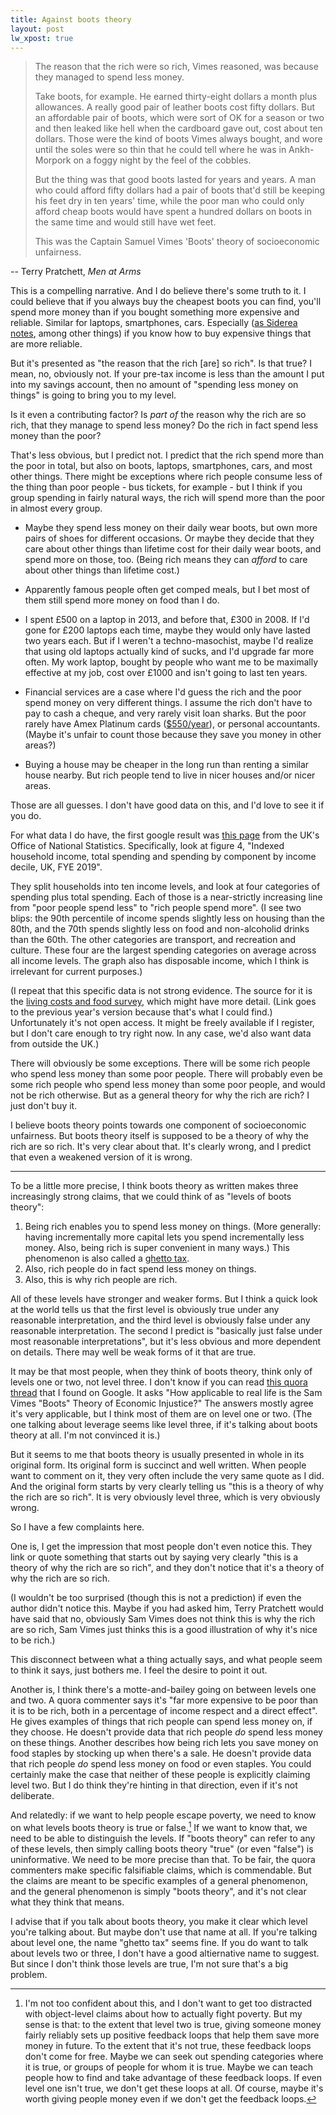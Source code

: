 ```yaml
---
title: Against boots theory
layout: post
lw_xpost: true
---
```

> The reason that the rich were so rich, Vimes reasoned, was because they managed to spend less money.
>
> Take boots, for example. He earned thirty-eight dollars a month plus allowances. A really good pair of leather boots cost fifty dollars. But an affordable pair of boots, which were sort of OK for a season or two and then leaked like hell when the cardboard gave out, cost about ten dollars. Those were the kind of boots Vimes always bought, and wore until the soles were so thin that he could tell where he was in Ankh-Morpork on a foggy night by the feel of the cobbles.
>
> But the thing was that good boots lasted for years and years. A man who could afford fifty dollars had a pair of boots that'd still be keeping his feet dry in ten years' time, while the poor man who could only afford cheap boots would have spent a hundred dollars on boots in the same time and would still have wet feet.
>
> This was the Captain Samuel Vimes 'Boots' theory of socioeconomic unfairness.

-- Terry Pratchett, *Men at Arms*

This is a compelling narrative. And I do believe there's some truth to it. I could believe that if you always buy the cheapest boots you can find, you'll spend more money than if you bought something more expensive and reliable. Similar for laptops, smartphones, cars. Especially ([as Siderea notes](https://siderea.dreamwidth.org/1477942.html), among other things) if you know how to buy expensive things that are more reliable.

But it's presented as "the reason that the rich [are] so rich". Is that true? I mean, no, obviously not. If your pre-tax income is less than the amount I put into my savings account, then no amount of "spending less money on things" is going to bring you to my level.

Is it even a contributing factor? Is *part of* the reason why the rich are so rich, that they manage to spend less money? Do the rich in fact spend less money than the poor?

That's less obvious, but I predict not. I predict that the rich spend more than the poor in total, but also on boots, laptops, smartphones, cars, and most other things. There might be exceptions where rich people consume less of the thing than poor people - bus tickets, for example - but I think if you group spending in fairly natural ways, the rich will spend more than the poor in almost every group.

* Maybe they spend less money on their daily wear boots, but own more pairs of shoes for different occasions. Or maybe they decide that they care about other things than lifetime cost for their daily wear boots, and spend more on those, too. (Being rich means they can *afford* to care about other things than lifetime cost.)

* Apparently famous people often get comped meals, but I bet most of them still spend more money on food than I do.

* I spent £500 on a laptop in 2013, and before that, £300 in 2008. If I'd gone for £200 laptops each time, maybe they would only have lasted two years each. But if I weren't a techno-masochist, maybe I'd realize that using old laptops actually kind of sucks, and I'd upgrade far more often. My work laptop, bought by people who want me to be maximally effective at my job, cost over £1000 and isn't going to last ten years.

* Financial services are a case where I'd guess the rich and the poor spend money on very different things. I assume the rich don't have to pay to cash a cheque, and very rarely visit loan sharks. But the poor rarely have Amex Platinum cards ([$550/year](https://www.americanexpress.com/us/credit-cards/card/platinum/)), or personal accountants. (Maybe it's unfair to count those because they save you money in other areas?)

* Buying a house may be cheaper in the long run than renting a similar house nearby. But rich people tend to live in nicer houses and/or nicer areas.

Those are all guesses. I don't have good data on this, and I'd love to see it if you do.

For what data I do have, the first google result was [this page](https://www.ons.gov.uk/peoplepopulationandcommunity/personalandhouseholdfinances/expenditure/bulletins/familyspendingintheuk/april2018tomarch2019) from the UK's Office of National Statistics. Specifically, look at figure 4, "Indexed household income, total spending and spending by component by income decile, UK, FYE 2019".

They split households into ten income levels, and look at four categories of spending plus total spending. Each of those is a near-strictly increasing line from "poor people spend less" to "rich people spend more". (I see two blips: the 90th percentile of income spends slightly less on housing than the 80th, and the 70th spends slightly less on food and non-alcoholid drinks than the 60th. The other categories are transport, and recreation and culture. These four are the largest spending categories on average across all income levels. The graph also has disposable income, which I think is irrelevant for current purposes.)

(I repeat that this specific data is not strong evidence. The source for it is the [living costs and food survey](https://beta.ukdataservice.ac.uk/datacatalogue/studies/study?id=8459), which might have more detail. (Link goes to the previous year's version because that's what I could find.) Unfortunately it's not open access. It might be freely available if I register, but I don't care enough to try right now. In any case, we'd also want data from outside the UK.)

There will obviously be some exceptions. There will be some rich people who spend less money than some poor people. There will probably even be some rich people who spend less money than some poor people, and would not be rich otherwise. But as a general theory for why the rich are rich? I just don't buy it.

I believe boots theory points towards one component of socioeconomic unfairness. But boots theory itself is supposed to be a theory of why the rich are so rich. It's very clear about that. It's clearly wrong, and I predict that even a weakened version of it is wrong.

---

To be a little more precise, I think boots theory as written makes three increasingly strong claims, that we could think of as "levels of boots theory":

1. Being rich enables you to spend less money on things. (More generally: having incrementally more capital lets you spend incrementally less money. Also, being rich is super convenient in many ways.) This phenomenon is also called a [ghetto tax](https://en.wikipedia.org/wiki/Ghetto_tax).
2. Also, rich people do in fact spend less money on things.
3. Also, this is why rich people are rich.

All of these levels have stronger and weaker forms. But I think a quick look at the world tells us that the first level is obviously true under any reasonable interpretation, and the third level is obviously false under any reasonable interpretation. The second I predict is "basically just false under most reasonable interpretations", but it's less obvious and more dependent on details. There may well be weak forms of it that are true.

It may be that most people, when they think of boots theory, think only of levels one or two, not level three. I don't know if you can read [this quora thread](https://www.quora.com/How-applicable-to-real-life-is-the-Sam-Vimes-%E2%80%9CBoots%E2%80%9D-Theory-of-Economic-Injustice) that I found on Google. It asks "How applicable to real life is the Sam Vimes "Boots" Theory of Economic Injustice?" The answers mostly agree it's very applicable, but I think most of them are on level one or two. (The one talking about leverage seems like level three, if it's talking about boots theory at all. I'm not convinced it is.)

But it seems to me that boots theory is usually presented in whole in its original form. Its original form is succinct and well written. When people want to comment on it, they very often include the very same quote as I did. And the original form starts by very clearly telling us "this is a theory of why the rich are so rich". It is very obviously level three, which is very obviously wrong.

So I have a few complaints here.

One is, I get the impression that most people don't even notice this. They link or quote something that starts out by saying very clearly "this is a theory of why the rich are so rich", and they don't notice that it's a theory of why the rich are so rich.

(I wouldn't be too surprised (though this is not a prediction) if even the author didn't notice this. Maybe if you had asked him, Terry Pratchett would have said that no, obviously Sam Vimes does not think this is why the rich are so rich, Sam Vimes just thinks this is a good illustration of why it's nice to be rich.)

This disconnect between what a thing actually says, and what people seem to think it says, just bothers me. I feel the desire to point it out.

Another is, I think there's a motte-and-bailey going on between levels one and two. A quora commenter says it's "far more expensive to be poor than it is to be rich, both in a percentage of income respect and a direct effect". He gives examples of things that rich people can spend less money on, if they choose. He doesn't provide data that rich people *do* spend less money on these things. Another describes how being rich lets you save money on food staples by stocking up when there's a sale. He doesn't provide data that rich people *do* spend less money on food or even staples. You could certainly make the case that neither of these people is explicitly claiming level two. But I do think they're hinting in that direction, even if it's not deliberate.

And relatedly: if we want to help people escape poverty, we need to know on what levels boots theory is true or false.[^feedback-loops] If we want to know that, we need to be able to distinguish the levels. If "boots theory" can refer to any of these levels, then simply calling boots theory "true" (or even "false") is uninformative. We need to be more precise than that. To be fair, the quora commenters make specific falsifiable claims, which is commendable. But the claims are meant to be specific examples of a general phenomenon, and the general phenomenon is simply "boots theory", and it's not clear what they think that means.

[^feedback-loops]: I'm not too confident about this, and I don't want to get too distracted with object-level claims about how to actually fight poverty. But my sense is that: to the extent that level two is true, giving someone money fairly reliably sets up positive feedback loops that help them save more money in future. To the extent that it's not true, these feedback loops don't come for free. Maybe we can seek out spending categories where it is true, or groups of people for whom it is true. Maybe we can teach people how to find and take advantage of these feedback loops. If even level one isn't true, we don't get these loops at all. Of course, maybe it's worth giving people money even if we don't get the feedback loops.

I advise that if you talk about boots theory, you make it clear which level you're talking about. But maybe don't use that name at all. If you're talking about level one, the name "ghetto tax" seems fine. If you do want to talk about levels two or three, I don't have a good altiernative name to suggest. But since I don't think those levels are true, I'm not sure that's a big problem.
